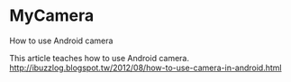 MyCamera
========

How to use Android camera

This article teaches how to use Android camera.<br>
http://ibuzzlog.blogspot.tw/2012/08/how-to-use-camera-in-android.html
